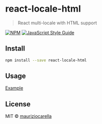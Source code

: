# react-locale-html

> React multi-locale with HTML support

[![NPM](https://img.shields.io/npm/v/react-locale-html.svg)](https://www.npmjs.com/package/react-locale-html) [![JavaScript Style Guide](https://img.shields.io/badge/code_style-standard-brightgreen.svg)](https://standardjs.com)

## Install

```bash
npm install --save react-locale-html
```

## Usage

[Example](example)

## License

MIT © [mauriziocarella](https://github.com/mauriziocarella)

